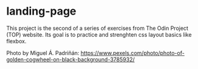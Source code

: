 # landing-page

This project is the second of a series of exercises from The Odin Project (TOP) website. Its goal is to practice and strenghten css layout basics like flexbox.

Photo by Miguel Á. Padriñán: https://www.pexels.com/photo/photo-of-golden-cogwheel-on-black-background-3785932/
